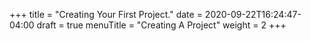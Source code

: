 +++
title = "Creating Your First Project."
date = 2020-09-22T16:24:47-04:00
draft = true
menuTitle = "Creating A Project"
weight = 2
+++

